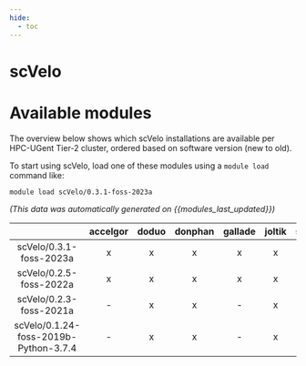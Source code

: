 ```yaml
---
hide:
  - toc
---
```


scVelo
======

# Available modules


The overview below shows which scVelo installations are available per HPC-UGent Tier-2 cluster, ordered based on software version (new to old).

To start using scVelo, load one of these modules using a `module load` command like:

```shell
module load scVelo/0.3.1-foss-2023a
```

*(This data was automatically generated on {{modules_last_updated}})*  

| |accelgor|doduo|donphan|gallade|joltik|shinx|skitty|
| :---: | :---: | :---: | :---: | :---: | :---: | :---: | :---: |
|scVelo/0.3.1-foss-2023a|x|x|x|x|x|x|x|
|scVelo/0.2.5-foss-2022a|x|x|x|x|x|-|-|
|scVelo/0.2.3-foss-2021a|-|x|x|-|x|-|-|
|scVelo/0.1.24-foss-2019b-Python-3.7.4|-|x|x|-|x|-|-|
